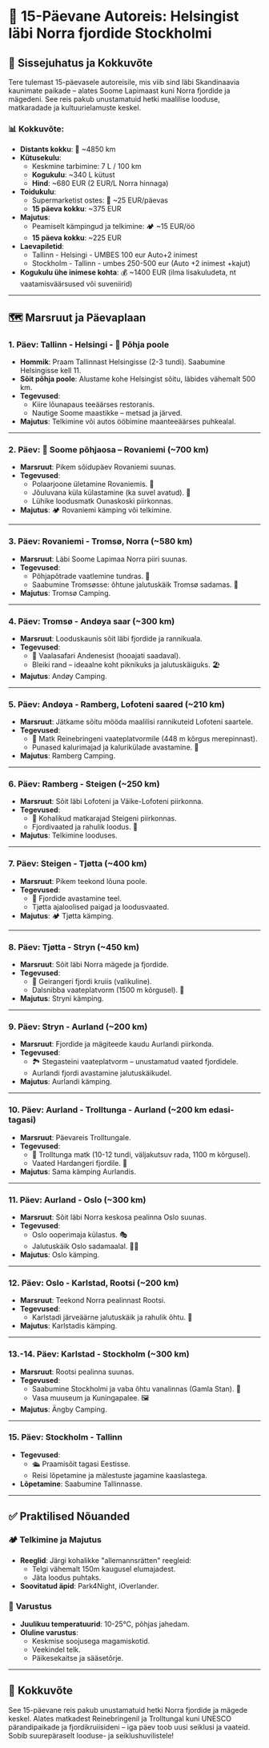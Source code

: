 # 🚗 15-Päevane Autoreis: Helsingist läbi Norra fjordide Stockholmi

## 📝 **Sissejuhatus ja Kokkuvõte**

Tere tulemast 15-päevasele autoreisile, mis viib sind läbi Skandinaavia kaunimate paikade – alates Soome Lapimaast kuni Norra fjordide ja mägedeni. See reis pakub unustamatuid hetki maalilise looduse, matkaradade ja kultuurielamuste keskel.

### **📊 Kokkuvõte**:
- **Distants kokku**: 🚙 ~4850 km
- **Kütusekulu**: 
  - Keskmine tarbimine: 7 L / 100 km
  - **Kogukulu**: ~340 L kütust
  - **Hind**: ~680 EUR (2 EUR/L Norra hinnaga)
- **Toidukulu**: 
  - Supermarketist ostes: 🥗 ~25 EUR/päevas
  - **15 päeva kokku**: ~375 EUR
- **Majutus**: 
  - Peamiselt kämpingud ja telkimine: 🏕️ ~15 EUR/öö
  - **15 päeva kokku**: ~225 EUR
- **Laevapiletid**:
    - Tallinn - Helsingi - UMBES 100 eur Auto+2 inimest
    - Stockholm - Tallinn - umbes 250-500 eur (Auto +2 inimest +kajut)
- **Kogukulu ühe inimese kohta**: 💰 ~1400 EUR (ilma lisakuludeta, nt vaatamisväärsused või suveniirid)

---

## 🗺️ **Marsruut ja Päevaplaan**

### 1. Päev: Tallinn - Helsingi - 🚗 Põhja poole
- **Hommik**: Praam Tallinnast Helsingisse (2-3 tundi). Saabumine Helsingisse kell 11.
- **Sõit põhja poole**: Alustame kohe Helsingist sõitu, läbides vähemalt 500 km.
- **Tegevused**:
  - Kiire lõunapaus teeäärses restoranis.
  - Nautige Soome maastikke – metsad ja järved.
- **Majutus**: Telkimine või autos ööbimine maanteeäärses puhkealal.

---

### 2. Päev: 🚗 Soome põhjaosa – Rovaniemi (~700 km)
- **Marsruut**: Pikem sõidupäev Rovaniemi suunas.
- **Tegevused**:
  - Polaarjoone ületamine Rovaniemis. 📍
  - Jõuluvana küla külastamine (ka suvel avatud). 🎅
  - Lühike loodusmatk Ounaskoski piirkonnas.
- **Majutus**: 🏕️ Rovaniemi kämping või telkimine.

---

### 3. Päev: Rovaniemi - Tromsø, Norra (~580 km)
- **Marsruut**: Läbi Soome Lapimaa Norra piiri suunas.
- **Tegevused**:
  - Põhjapõtrade vaatlemine tundras. 🦌
  - Saabumine Tromsøsse: õhtune jalutuskäik Tromsø sadamas. 🌅
- **Majutus**: Tromsø Camping.

---

### 4. Päev: Tromsø - Andøya saar (~300 km)
- **Marsruut**: Looduskaunis sõit läbi fjordide ja rannikuala.
- **Tegevused**:
  - 🐋 Vaalasafari Andenesist (hooajati saadaval).
  - Bleiki rand – ideaalne koht piknikuks ja jalutuskäiguks. 🏖️
- **Majutus**: Andøy Camping.

---

### 5. Päev: Andøya - Ramberg, Lofoteni saared (~210 km)
- **Marsruut**: Jätkame sõitu mööda maalilisi rannikuteid Lofoteni saartele.
- **Tegevused**:
  - 🥾 Matk Reinebringeni vaateplatvormile (448 m kõrgus merepinnast).
  - Punased kalurimajad ja kalurikülade avastamine. 🛶
- **Majutus**: Ramberg Camping.

---

### 6. Päev: Ramberg - Steigen (~250 km)
- **Marsruut**: Sõit läbi Lofoteni ja Väike-Lofoteni piirkonna.
- **Tegevused**:
  - 🌄 Kohalikud matkarajad Steigeni piirkonnas.
  - Fjordivaated ja rahulik loodus. 🌿
- **Majutus**: Telkimine looduses.

---

### 7. Päev: Steigen - Tjøtta (~400 km)
- **Marsruut**: Pikem teekond lõuna poole.
- **Tegevused**:
  - 🚢 Fjordide avastamine teel.
  - Tjøtta ajaloolised paigad ja loodusvaated.
- **Majutus**: 🏕️ Tjøtta kämping.

---

### 8. Päev: Tjøtta - Stryn (~450 km)
- **Marsruut**: Sõit läbi Norra mägede ja fjordide.
- **Tegevused**:
  - 🚤 Geirangeri fjordi kruiis (valikuline).
  - Dalsnibba vaateplatvorm (1500 m kõrgusel). 🌌
- **Majutus**: Stryni kämping.

---

### 9. Päev: Stryn - Aurland (~200 km)
- **Marsruut**: Fjordide ja mägiteede kaudu Aurlandi piirkonda.
- **Tegevused**:
  - 🏞️ Stegasteini vaateplatvorm – unustamatud vaated fjordidele.
  - Aurlandi fjordi avastamine jalutuskäikudel.
- **Majutus**: Aurlandi kämping.

---

### 10. Päev: Aurland - Trolltunga - Aurland (~200 km edasi-tagasi)
- **Marsruut**: Päevareis Trolltungale.
- **Tegevused**:
  - 🥾 Trolltunga matk (10-12 tundi, väljakutsuv rada, 1100 m kõrgusel).
  - Vaated Hardangeri fjordile. 🌄
- **Majutus**: Sama kämping Aurlandis.

---

### 11. Päev: Aurland - Oslo (~300 km)
- **Marsruut**: Sõit läbi Norra keskosa pealinna Oslo suunas.
- **Tegevused**:
  - Oslo ooperimaja külastus. 🎭
  - Jalutuskäik Oslo sadamaalal. 🚶‍♂️
- **Majutus**: Oslo kämping.

---

### 12. Päev: Oslo - Karlstad, Rootsi (~200 km)
- **Marsruut**: Teekond Norra pealinnast Rootsi.
- **Tegevused**:
  - Karlstadi järveäärne jalutuskäik ja rahulik õhtu. 🌅
- **Majutus**: Karlstadis kämping.

---

### 13.-14. Päev: Karlstad - Stockholm (~300 km)
- **Marsruut**: Rootsi pealinna suunas.
- **Tegevused**:
  - Saabumine Stockholmi ja vaba õhtu vanalinnas (Gamla Stan). 🏰
  - Vasa muuseum ja Kuningapalee. 🖼️
- **Majutus**: Ängby Camping.

---

### 15. Päev: Stockholm - Tallinn
- **Tegevused**:
  - 🛳️ Praamisõit tagasi Eestisse.
  - Reisi lõpetamine ja mälestuste jagamine kaaslastega.
- **Lõpetamine**: Saabumine Tallinnasse.

---

## ✅ **Praktilised Nõuanded**

### 🏕️ **Telkimine ja Majutus**
- **Reeglid**: Järgi kohalikke "allemannsrätten" reegleid:
  - Telgi vähemalt 150m kaugusel elumajadest.
  - Jäta loodus puhtaks.
- **Soovitatud äpid**: Park4Night, iOverlander.

### 🎒 **Varustus**
- **Juulikuu temperatuurid**: 10-25°C, põhjas jahedam.
- **Oluline varustus**:
  - Keskmise soojusega magamiskotid.
  - Veekindel telk.
  - Päikesekaitse ja sääsetõrje.

---

## 💬 **Kokkuvõte**
See 15-päevane reis pakub unustamatuid hetki Norra fjordide ja mägede keskel. Alates matkadest Reinebringenil ja Trolltungal kuni UNESCO pärandipaikade ja fjordikruiisideni – iga päev toob uusi seiklusi ja vaateid. Sobib suurepäraselt looduse- ja seiklushuvilistele!
